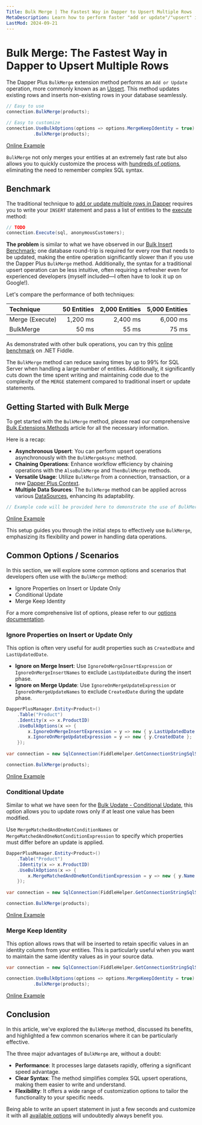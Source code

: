 ```yaml
---
Title: Bulk Merge | The Fastest Way in Dapper to Upsert Multiple Rows
MetaDescription: Learn how to perform faster "add or update"/"upsert" in Dapper using the Bulk Merge method, understand why it's essential, and explore some common scenarios.
LastMod: 2024-09-21
---
```


# Bulk Merge: The Fastest Way in Dapper to Upsert Multiple Rows

The Dapper Plus `BulkMerge` extension method performs an `Add or Update` operation, more commonly known as an [Upsert](https://en.wikipedia.org/wiki/Merge_(SQL)). This method updates existing rows and inserts non-existing rows in your database seamlessly.

```csharp
// Easy to use
connection.BulkMerge(products);

// Easy to customize
connection.UseBulkOptions(options => options.MergeKeepIdentity = true)
		  .BulkMerge(products);
```

[Online Example](https://dotnetfiddle.net/v5stH2)

`BulkMerge` not only merges your entities at an extremely fast rate but also allows you to quickly customize the process with [hundreds of options](/options), eliminating the need to remember complex SQL syntax.

## Benchmark

The traditional technique to [add or update multiple rows in Dapper](https://www.learndapper.com/saving-data/insert#dapper-insert-multiple-rows) requires you to write your `INSERT` statement and pass a list of entities to the [execute](https://www.learndapper.com/non-query) method:

```csharp
// TODO
connection.Execute(sql, anonymousCustomers);
```

**The problem** is similar to what we have observed in our [Bulk Insert Benchmark](/bulk-insert#benchmark); one database round-trip is required for every row that needs to be updated, making the entire operation significantly slower than if you use the Dapper Plus `BulkMerge` method. Additionally, the syntax for a traditional upsert operation can be less intuitive, often requiring a refresher even for experienced developers (myself included—I often have to look it up on Google!).

Let's compare the performance of both techniques:

| Technique        | 50 Entities | 2,000 Entities | 5,000 Entities |
| :--------------- | -----------:| --------------:| --------------:|
| Merge (Execute)  | 1,200 ms    | 2,400 ms       | 6,000 ms       |
| BulkMerge        | 50 ms       | 55 ms          | 75 ms          |

As demonstrated with other bulk operations, you can try this [online benchmark](https://dotnetfiddle.net/CqTwfr) on .NET Fiddle.

The `BulkMerge` method can reduce saving times by up to 99% for SQL Server when handling a large number of entities. Additionally, it significantly cuts down the time spent writing and maintaining code due to the complexity of the `MERGE` statement compared to traditional insert or update statements.

## Getting Started with Bulk Merge

To get started with the `BulkMerge` method, please read our comprehensive [Bulk Extensions Methods](/bulk-extensions-methods) article for all the necessary information.

Here is a recap:

- **Asynchronous Upsert**: You can perform upsert operations asynchronously with the `BulkMergeAsync` method.
- **Chaining Operations**: Enhance workflow efficiency by chaining operations with the `AlsoBulkMerge` and `ThenBulkMerge` methods.
- **Versatile Usage**: Utilize `BulkMerge` from a connection, transaction, or a new [Dapper Plus Context](/dapper-plus-context).
- **Multiple Data Sources**: The `BulkMerge` method can be applied across various [DataSources](/datasource), enhancing its adaptability.

```csharp
// Example code will be provided here to demonstrate the use of BulkMerge
```

[Online Example](https://dotnetfiddle.net/ltIqrC)

This setup guides you through the initial steps to effectively use `BulkMerge`, emphasizing its flexibility and power in handling data operations.

## Common Options / Scenarios

In this section, we will explore some common options and scenarios that developers often use with the `BulkMerge` method:

- Ignore Properties on Insert or Update Only
- Conditional Update
- Merge Keep Identity

For a more comprehensive list of options, please refer to our [options documentation](/options).

### Ignore Properties on Insert or Update Only

This option is often very useful for audit properties such as `CreatedDate` and `LastUpdatedDate`.

- **Ignore on Merge Insert**: Use `IgnoreOnMergeInsertExpression` or `IgnoreOnMergeInsertNames` to exclude `LastUpdatedDate` during the insert phase.
- **Ignore on Merge Update**: Use `IgnoreOnMergeUpdateExpression` or `IgnoreOnMergeUpdateNames` to exclude `CreatedDate` during the update phase.

```csharp
DapperPlusManager.Entity<Product>()
	.Table("Product")
	.Identity(x => x.ProductID)
	.UseBulkOptions(x => {
		x.IgnoreOnMergeInsertExpression = y => new { y.LastUpdatedDate };
		x.IgnoreOnMergeUpdateExpression = y => new { y.CreatedDate };
	});
	
var connection = new SqlConnection(FiddleHelper.GetConnectionStringSqlServer());

connection.BulkMerge(products);
```

[Online Example](https://dotnetfiddle.net/KnXMdZ)

### Conditional Update

Similar to what we have seen for the [Bulk Update - Conditional Update](/bulk-update#conditional-update), this option allows you to update rows only if at least one value has been modified.

Use `MergeMatchedAndOneNotConditionNames` or `MergeMatchedAndOneNotConditionExpression` to specify which properties must differ before an update is applied.

```csharp
DapperPlusManager.Entity<Product>()
	.Table("Product")
	.Identity(x => x.ProductID)
	.UseBulkOptions(x => {
		x.MergeMatchedAndOneNotConditionExpression = y => new { y.Name };
	});
	
var connection = new SqlConnection(FiddleHelper.GetConnectionStringSqlServer());

connection.BulkMerge(products);
```

[Online Example](https://dotnetfiddle.net/UbOQVY)

### Merge Keep Identity

This option allows rows that will be inserted to retain specific values in an identity column from your entities. This is particularly useful when you want to maintain the same identity values as in your source data.

```csharp
var connection = new SqlConnection(FiddleHelper.GetConnectionStringSqlServer());

connection.UseBulkOptions(options => options.MergeKeepIdentity = true)
		  .BulkMerge(products);
```

[Online Example](https://dotnetfiddle.net/72fytT)

## Conclusion

In this article, we've explored the `BulkMerge` method, discussed its benefits, and highlighted a few common scenarios where it can be particularly effective.

The three major advantages of `BulkMerge` are, without a doubt:
- **Performance**: It processes large datasets rapidly, offering a significant speed advantage.
- **Clear Syntax**: The method simplifies complex SQL upsert operations, making them easier to write and understand.
- **Flexibility**: It offers a wide range of customization options to tailor the functionality to your specific needs.

Being able to write an upsert statement in just a few seconds and customize it with all [available options](/options) will undoubtedly always benefit you.